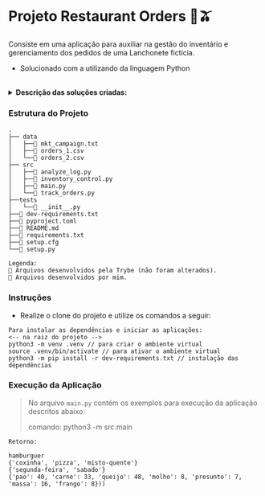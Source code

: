 # Projeto Restaurant Orders 🍳🫒

Consiste em uma aplicação para auxiliar na gestão do inventário e gerenciamento dos pedidos de uma Lanchonete fictícia. 

* Solucionado com a utilizando da linguagem Python

<br />

<details>
  <summary><strong>Descrição das soluções criadas:</strong></summary><br />

| Função/Classe | Descrição | Localização |
|---|---|---|
| `analyze_log` | Função que realiza a leitura dos arquivos contendo as informações dos pedidos realizados e gera o relatório desejado  | `src/analyze_log.py` |
| `TrackOrders` | Classe que simula um sistema de registro contínuo das informações de pedidos | `src/track_orders.py` |
| `InventoryControl` | Classe de gerenciamento do estoque de um estabelecimento | `src/inventory_control.py` |

<br />
</details>



### Estrutura do Projeto

```
.
├── data
│   ├──🔹 mkt_campaign.txt
│   ├──🔸 orders_1.csv
│   └──🔸 orders_2.csv
├── src
│   ├──🔹 analyze_log.py
│   ├──🔹 inventory_control.py
│   ├──🔸 main.py
│   └──🔹 track_orders.py
├──tests
│   └──🔸 __init__.py
├──🔸 dev-requirements.txt
├──🔸 pyproject.toml
├──🔸 README.md
├──🔸 requirements.txt
├──🔸 setup.cfg
└──🔸 setup.py

Legenda:
🔸 Arquivos desenvolvidos pela Trybe (não foram alterados).
🔹 Arquivos desenvolvidos por mim.

```



### Instruções

- Realize o clone do projeto e utilize os comandos a seguir:

```
Para instalar as dependências e iniciar as aplicações:
<-- na raiz do projeto -->
python3 -m venv .venv // para criar o ambiente virtual
source .venv/bin/activate // para ativar o ambiente virtual
python3 -m pip install -r dev-requirements.txt // instalação das dependências
```


### Execução da Aplicação
> No arquivo `main.py` contém os exemplos para execução da aplicação descritos abaixo:
>
> comando: python3 -m src.main


```
Retorno:

hamburguer
{'coxinha', 'pizza', 'misto-quente'}
{'segunda-feira', 'sabado'}
{'pao': 40, 'carne': 33, 'queijo': 48, 'molho': 8, 'presunto': 7, 'massa': 16, 'frango': 8}))
```

